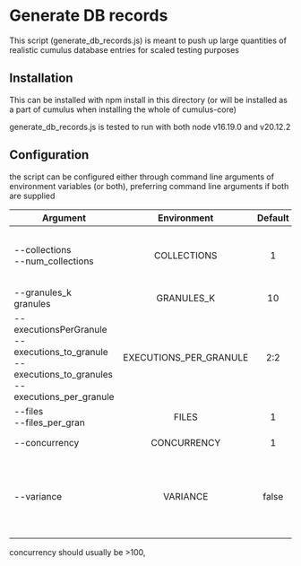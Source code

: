 # Generate DB records

This script (generate_db_records.js) is meant to push up large quantities of realistic cumulus database entries for scaled testing purposes

## Installation
This can be installed with npm install in this directory (or will be installed as a part of cumulus when installing the whole of cumulus-core)

generate_db_records.js is tested to run with both node v16.19.0 and v20.12.2

## Configuration
the script can be configured either through command line arguments of environment variables (or both), preferring command line arguments if both are supplied

| Argument    | Environment | Default | Description | 
| --- | :----: | :----: | ---: |
| --collections <br> --num_collections | COLLECTIONS | 1 | number of collections. number of granules will be <br> for *each* collection, not divided among them |
| --granules_k <br> granules| GRANULES_K | 10 | number of granules, in thousands |
| --executionsPerGranule <br> --executions_to_granule <br> --executions_to_granules <br> --executions_per_granule | EXECUTIONS_PER_GRANULE | 2:2 | number of executions *x* per <br> batch of granules *g* in format 'x:g' <br> \<executionsPerBatch>:\<granulesPerBatch> |
| --files <br> --files_per_gran | FILES | 1 | number of files per granule |
| --concurrency | CONCURRENCY | 1 | how many threads of parallelization |
| --variance | VARIANCE |  false | randomize executions and granules per batch, <br> adding up to 6 granules and or executions to a given batch |

concurrency should usually be >100, 
